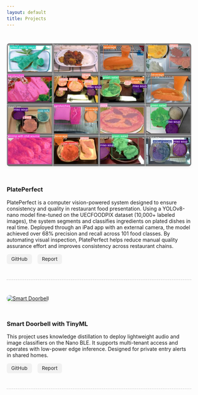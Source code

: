 ```yaml
---
layout: default
title: Projects
---
```


<style>
  .project-row {
    display: flex;
    align-items: flex-start;
    gap: 2em;
    margin: 3em 0;
    flex-wrap: wrap;
  }

  .project-row:nth-of-type(even) {
    flex-direction: row-reverse;
  }

  .project-text,
  .project-image-wrapper {
    flex: 1 1 50%;
  }

  .project-image {
    width: 100%;
    height: auto;
    border-radius: 8px;
    box-shadow: 0 4px 8px rgba(0, 0, 0, 0.05);
    transition: transform 0.2s ease;
  }

  .project-image:hover {
    transform: scale(1.03);
  }

  .project-divider {
    border-top: 1.5px dashed #bbb;
    margin: 2.5em 0;
  }

  .project-buttons {
    margin-top: 0.8em;
  }

  .project-buttons a {
    display: inline-block;
    margin-right: 0.8em;
    padding: 0.4em 0.9em;
    background-color: #f1f1f1; /* matches pill bar */
    color: #222;
    font-size: 0.85rem;
    text-decoration: none;
    border-radius: 6px;
    transition: background-color 0.2s;
  }

  .project-buttons a:hover {
    background-color: #ddd;
  }

  @media (max-width: 768px) {
    .project-row {
      flex-direction: column !important;
    }
  }
</style>

<div class="project-row">
  <div class="project-image-wrapper">
    <a href="https://github.com/sh3r4zhassan/PlatePerfect" target="_blank" rel="noopener noreferrer">
      <img src="/assets/images/Plateperfect.jpg" alt="PlatePerfect" class="project-image">
    </a>
  </div>
  <div class="project-text">
    <h3>PlatePerfect</h3>
    <p>PlatePerfect is a computer vision-powered system designed to ensure consistency and quality in restaurant food presentation. 
      Using a YOLOv8-nano model fine-tuned on the UECFOODPIX dataset (10,000+ labeled images), the system segments and classifies 
      ingredients on plated dishes in real time. Deployed through an iPad app with an external camera, the model achieved over 
      68% precision and recall across 101 food classes. By automating visual inspection, PlatePerfect helps reduce manual 
      quality assurance effort and improves consistency across restaurant chains.</p>
    <div class="project-buttons">
      <a href="https://github.com/sh3r4zhassan/PlatePerfect" target="_blank" rel="noopener noreferrer">GitHub</a>
      <a href="/assets/pdfs/Does_the_plate_look_correct.pdf" target="_blank" rel="noopener noreferrer">Report</a>
    </div>
  </div>
</div>

<div class="project-divider"></div>

<div class="project-row">
  <div class="project-image-wrapper">
    <a href="https://github.com/your/tinyml-doorbell" target="_blank" rel="noopener noreferrer">
      <img src="/assets/images/doorbell.png" alt="Smart Doorbell" class="project-image">
    </a>
  </div>
  <div class="project-text">
    <h3>Smart Doorbell with TinyML</h3>
    <p>This project uses knowledge distillation to deploy lightweight audio and image classifiers on the Nano BLE. 
      It supports multi-tenant access and operates with low-power edge inference. Designed for private entry alerts in shared homes.</p>
    <div class="project-buttons">
      <a href="https://github.com/your/tinyml-doorbell" target="_blank">GitHub</a>
      <a href="/assets/pdfs/TinyML_Doorbell_Report.pdf" target="_blank">Report</a>
    </div>
  </div>
</div>

<div class="project-divider"></div>



<!-- Continue structure for other projects -->


<!-- Repeat structure above for other projects like Vizwhiz, Gene Regulatory Network, etc. -->

<!-- 
<div class="project-divider"></div>

<div class="project-row">
  <div class="project-image-wrapper">
    <a href="https://github.com/your/vizwhiz" target="_blank" rel="noopener noreferrer">
      <img src="/assets/images/vizwhiz.png" alt="Vizwhiz" class="project-image">
    </a>
  </div>
  <div class="project-text">
    <h3>Vizwhiz</h3>
    <p>Visual analytics toolkit for interactive data visualization and exploration. Add more details here.</p>
  </div>
</div>

<div class="project-divider"></div>

<div class="project-row">
  <div class="project-image-wrapper">
    <a href="https://github.com/your/grn" target="_blank" rel="noopener noreferrer">
      <img src="/assets/images/grn.png" alt="Gene Regulatory Network" class="project-image">
    </a>
  </div>
  <div class="project-text">
    <h3>Gene Regulatory Network Prediction</h3>
    <p>Deep learning-based inference of gene regulation using transcriptional profiles. Add more details here.</p>
  </div>
</div>

<div class="project-divider"></div>

<div class="project-row">
  <div class="project-image-wrapper">
    <a href="https://github.com/your/marchmadness" target="_blank" rel="noopener noreferrer">
      <img src="/assets/images/marchmadness.png" alt="March Madness Predictor" class="project-image">
    </a>
  </div>
  <div class="project-text">
    <h3>March Madness Prediction Network</h3>
    <p>Built a neural network to predict NCAA tournament outcomes based on historical data and stats.</p>
  </div>
</div>

<div class="project-divider"></div> -->
